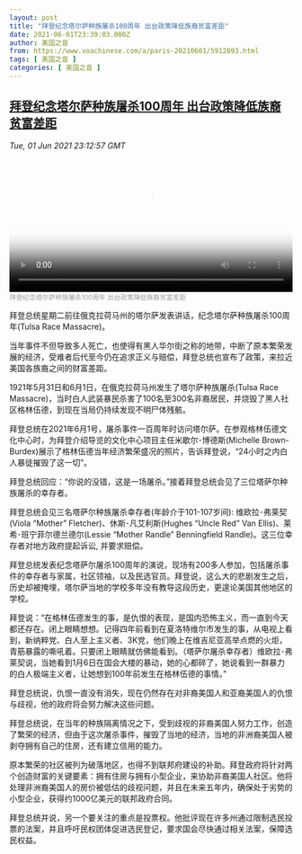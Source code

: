 ```yaml
---
layout: post
title: "拜登纪念塔尔萨种族屠杀100周年 出台政策降低族裔贫富差距"
date: 2021-06-01T23:39:03.000Z
author: 美国之音
from: https://www.voachinese.com/a/paris-20210601/5912893.html
tags: [ 美国之音 ]
categories: [ 美国之音 ]
---
```

<!--1622590743000-->
[拜登纪念塔尔萨种族屠杀100周年 出台政策降低族裔贫富差距](https://www.voachinese.com/a/paris-20210601/5912893.html)
------

<div>
<div><i>Tue, 01 Jun 2021 23:12:57 GMT</i></div><video poster="https://images.weserv.nl?url=gdb.voanews.com/BFCB47A0-1B38-4757-900C-5A402DC2B865_cx0_cy9_cw0_r1_s_w900.jpg" src="https://av.voanews.com/Videoroot/Pangeavideo/2021/06/6/6d/6df0ebcb-54b8-4c6c-80c4-93f73f4a5caa_240p.mp4" style="width:100%" controls></video><div><small style="color: #999;">拜登纪念塔尔萨种族屠杀100周年 出台政策降低族裔贫富差距</small></div><p>拜登总统星期二前往俄克拉荷马州的塔尔萨发表讲话，纪念塔尔萨种族屠杀100周年(Tulsa Race Massacre)。</p><p>当年事件不但导致多人死亡，也使得有黑人华尔街之称的地带，中断了原本繁荣发展的经济，受难者后代至今仍在追求正义与赔偿，拜登总统也宣布了政策，来拉近美国各族裔之间的财富差距。</p><p>1921年5月31日和6月1日，在俄克拉荷马州发生了塔尔萨种族屠杀(Tulsa Race Massacre)，当时白人武装暴民杀害了100名至300名非裔居民，并烧毁了黑人社区格林伍德，到现在当局仍持续发现不明尸体残骸。</p><p>拜登总统在2021年6月1号，屠杀事件一百周年时访问塔尔萨。在参观格林伍德文化中心时，为拜登介绍导览的文化中心项目主任米歇尔･博德斯(Michelle Brown-Burdex)展示了格林伍德当年经济繁荣盛况的照片，告诉拜登说，“24小时之内白人暴徒摧毁了这一切”。</p><p>拜登总统回应：“你说的没错，这是一场屠杀。”接着拜登总统会见了三位塔萨尔种族屠杀的幸存者。</p><p>拜登总统会见三名塔萨尔种族屠杀幸存者(年龄介于101-107岁间): 维欧拉･弗莱契(Viola “Mother” Fletcher)、休斯･凡艾利斯(Hughes “Uncle Red” Van Ellis)、莱希･班宁菲尔德兰德尔(Lessie “Mother Randle” Benningfield Randle)。这三位幸存者对地方政府提起诉讼, 并要求赔偿。</p><p>拜登总统发表纪念塔萨尔屠杀100周年的演说，现场有200多人参加，包括屠杀事件的幸存者与家属，社区领袖，以及民选官员。拜登说，这么大的悲剧发生之后，历史却被掩埋，塔尔萨当地的学校多年没有教导这段历史，更遑论美国其他地区的学校。</p><p>拜登说：“在格林伍德发生的事，是仇恨的表现，是国内恐怖主义，而一直到今天都还存在。闭上眼睛想想。记得四年前看到在夏洛特维尔市发生的事，从电视上看到，新纳粹党、白人至上主义者、3K党，他们晚上在维吉尼亚高举点燃的火炬，青筋暴露的嘶吼着。只要闭上眼睛就仿佛能看到。（塔萨尔屠杀幸存者）维欧拉･弗莱契说，当她看到1月6日在国会大楼的暴动，她的心都碎了，她说看到一群暴力的白人极端主义者，让她想到100年前发生在格林伍德的事情。”</p><p>拜登总统说，仇恨一直没有消失，现在仍然存在对非裔美国人和亚裔美国人的仇恨与歧视，他的政府将会努力解决这些问题。</p><p>拜登总统说，在当年的种族隔离情况之下，受到歧视的非裔美国人努力工作，创造了繁荣的经济，但由于这次屠杀事件，摧毁了当地的经济，当地的非洲裔美国人被剥夺拥有自己的住房，还有建立信用的能力。</p><p>原本繁荣的社区被列为破落地区，也得不到联邦府建设的补助。拜登政府将针对两个创造财富的关键要素：拥有住房与拥有小型企业，来协助非裔美国人社区。他将处理非洲裔美国人的房价被低估的歧视问题，并且在未来五年内，确保处于劣势的小型企业，获得约1000亿美元的联邦政府合同。</p><p>拜登总统并说，另一个要关注的重点是投票权。他批评现在许多州通过限制选民投票的法案，并且呼吁民权团体促进选民登记，要求国会尽快通过相关法案，保障选民权益。</p>
</div>
